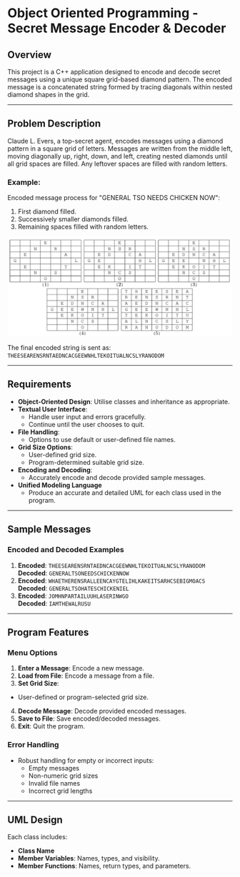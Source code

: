 # Object Oriented Programming - Secret Message Encoder & Decoder

## Overview

This project is a C++ application designed to encode and decode secret messages using a unique square grid-based diamond pattern. The encoded message is a concatenated string formed by tracing diagonals within nested diamond shapes in the grid.

---

## Problem Description

Claude L. Evers, a top-secret agent, encodes messages using a diamond pattern in a square grid of letters. Messages are written from the middle left, moving diagonally up, right, down, and left, creating nested diamonds until all grid spaces are filled. Any leftover spaces are filled with random letters.

### Example:
Encoded message process for "GENERAL TSO NEEDS CHICKEN NOW":
1. First diamond filled.
2. Successively smaller diamonds filled.
3. Remaining spaces filled with random letters.

![Encoding message into diamond shapes in 5 steps](images/encoding_steps.png)

The final encoded string is sent as:  
`THEESEARENSRNTAEDNCACGEEWNHLTEKOITUALNCSLYRANODOM`

---

## Requirements

- **Object-Oriented Design**: Utilise classes and inheritance as appropriate.
- **Textual User Interface**:
  - Handle user input and errors gracefully.
  - Continue until the user chooses to quit.
- **File Handling**:
  - Options to use default or user-defined file names.
- **Grid Size Options**:
  - User-defined grid size.
  - Program-determined suitable grid size.
- **Encoding and Decoding**:
  - Accurately encode and decode provided sample messages.
- **Unified Modeling Language**
  - Produce an accurate and detailed UML for each class used in the program.

---

## Sample Messages

### Encoded and Decoded Examples
1. **Encoded**: `THEESEARENSRNTAEDNCACGEEWNHLTEKOITUALNCSLYRANODOM`  
   **Decoded**: `GENERALTSONEEDSCHICKENNOW`
2. **Encoded**: `WHAETHERENSRALLEENCAYGTELIHLKAKEITSARHCSEBIGMOACS`  
   **Decoded**: `GENERALTSOHATESCHICKENIEL`
3. **Encoded**: `JOMHNPARTAILUUHLASERINWGO`  
   **Decoded**: `IAMTHEWALRUSU`

---

## Program Features

### Menu Options
1. **Enter a Message**: Encode a new message.
2. **Load from File**: Encode a message from a file.
3. **Set Grid Size**:
  - User-defined or program-selected grid size.
4. **Decode Message**: Decode provided encoded messages.
5. **Save to File**: Save encoded/decoded messages.
6. **Exit**: Quit the program.

### Error Handling
- Robust handling for empty or incorrect inputs:
  - Empty messages
  - Non-numeric grid sizes
  - Invalid file names
  - Incorrect grid lengths

---

## UML Design

Each class includes:
- **Class Name**
- **Member Variables**: Names, types, and visibility.
- **Member Functions**: Names, return types, and parameters.